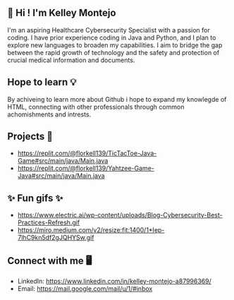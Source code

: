 ## 👋 Hi ! I'm Kelley Montejo
I'm an aspiring Healthcare Cybersecurity Specialist with a passion for coding. I have prior experience coding in Java and Python, and I plan to explore new languages to broaden my capabilities. I aim to bridge the gap between the rapid growth of technology and the safety and protection of crucial medical information and documents. 

## Hope to learn 💡
By achiveing to learn more about Github i hope to expand my knowlegde of HTML, connecting with other professionals through common achomishments and intrests.

## Projects 🤖
 - https://replit.com/@florkell139/TicTacToe-Java-Game#src/main/java/Main.java
 - https://replit.com/@florkell139/Yahtzee-Game-Java#src/main/java/Main.java

## ✨ Fun gifs ✨
- https://www.electric.ai/wp-content/uploads/Blog-Cybersecurity-Best-Practices-Refresh.gif
- https://miro.medium.com/v2/resize:fit:1400/1*Iep-7lhC9kn5df2gJQHYSw.gif

## Connect with me 🖥️
- LinkedIn: https://www.linkedin.com/in/kelley-montejo-a87996369/
- Email: https://mail.google.com/mail/u/1/#inbox

